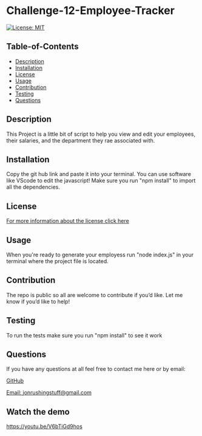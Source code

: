 # Challenge-12-Employee-Tracker

[![License: MIT](https://img.shields.io/badge/License-MIT-yellow.svg)](https://opensource.org/licenses/MIT)
  ## Table-of-Contents
  - [Description](#description)
  - [Installation](#installation)
  - [License](#license)
  - [Usage](#usage)
  - [Contribution](#contributing)
  - [Testing](#tests)
  - [Questions](#questions)
  
  ## Description <a name="description"></a>
  This Project is a little bit of script to help you view and edit your employees, their salaries, and the department they rae associated with.
  
  ## Installation <a name="installation"></a>
  Copy the git hub link and paste it into your terminal. You can use software like VScode to edit the javascript!
  Make sure you run "npm install" to import all the dependencies.
  
  ## License <a name="license"></a>
  [For more information about the license click here](https://choosealicense.com/licenses/mit/)
  ## Usage <a name="usage"></a>
  When you're ready to generate your employess run "node index.js" in your terminal where the project file is located.

  ## Contribution <a name="contributing"></a>
  The repo is public so all are welcome to contribute if you’d like. Let me know if you’d like to help!

  ## Testing <a name="tests"></a>
  To run the tests make sure you run "npm install" to see it work
  
  ## Questions <a name="questions"></a>
  If you have any questions at all feel free to contact me here or by email:
  
  [GitHub](https://github.com/jonrushing)

  [Email: jonrushingstuff@gmail.com](mailto:jonrushingstuff@gmail.com)



## Watch the demo

https://youtu.be/V6bTiGd9hos




